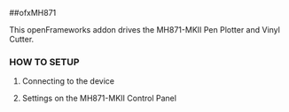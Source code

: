 ##ofxMH871

This openFrameworks addon drives the MH871-MKII Pen Plotter and Vinyl Cutter. 

### HOW TO SETUP 

1. Connecting to the device


2. Settings on the MH871-MKII Control Panel


